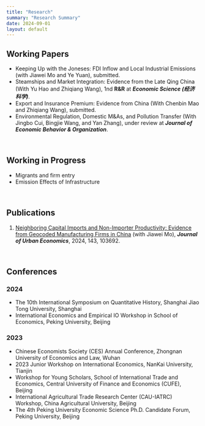 ```yaml
---
title: "Research"
summary: "Research Summary"
date: 2024-09-01
layout: default
---
```


## Working Papers

- Keeping Up with the Joneses: FDI Inflow and Local Industrial Emissions (with Jiawei Mo and Ye Yuan), submitted.
- Steamships and Market Integration: Evidence from the Late Qing China (With Yu Hao and Zhiqiang Wang), 1nd **R&R** at ***Economic Science (经济科学)***.
- Export and Insurance Premium: Evidence from China (With Chenbin Mao and Zhiqiang Wang), submitted.
- Environmental Regulation, Domestic M&As, and Pollution Transfer (With Jingbo Cui, Bingjie Wang, and Yan Zhang), under review at ***Journal of Economic Behavior & Organization***.


&nbsp;
## Working in Progress

- Migrants and firm entry
- Emission Effects of Infrastructure

&nbsp;
## Publications
1. [Neighboring Capital Imports and Non-Importer Productivity: Evidence from Geocoded Manufacturing Firms in China](https://www.sciencedirect.com/science/article/abs/pii/S0094119024000627) (with Jiawei Mo), ***Journal of Urban Economics***, 2024, 143, 103692.


&nbsp;
## Conferences

### 2024

- The 10th International Symposium on Quantitative History, Shanghai Jiao Tong University, Shanghai
- International Economics and Empirical IO Workshop in School of Economics, Peking University, Beijing


### 2023
- Chinese Economists Society (CES) Annual Conference, Zhongnan University of Economics and Law, Wuhan
- 2023 Junior Workshop on International Economics, NanKai University, Tianjin
- Workshop for Young Scholars, School of International Trade and Economics, Central University of Finance and Economics (CUFE), Beijing
- International Agricultural Trade Research Center (CAU-IATRC) Workshop, China Agricultural University, Beijing
- The 4th Peking University Economic Science Ph.D. Candidate Forum, Peking University, Beijing
